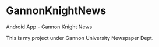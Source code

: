 # GannonKnightNews
Android App - Gannon Knight News


This is my project under Gannon University Newspaper Dept.
